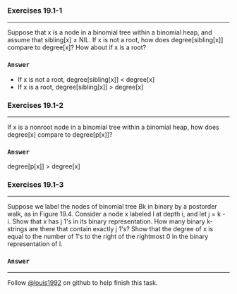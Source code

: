 ### Exercises 19.1-1
***
Suppose that x is a node in a binomial tree within a binomial heap, and assume that sibling[x] ≠ NIL. If x is not a root, how does degree[sibling[x]] compare to degree[x]? How about if x is a root?

### `Answer`
* If x is not a root, degree[sibling[x]] < degree[x]
* If x is a root, degree[sibling[x]] > degree[x]

### Exercises 19.1-2
***
If x is a nonroot node in a binomial tree within a binomial heap, how does degree[x] compare
to degree[p[x]]?

### `Answer`
degree[p[x]] > degree[x]

### Exercises 19.1-3
***
Suppose we label the nodes of binomial tree Bk in binary by a postorder walk, as in Figure 19.4. Consider a node x labeled l at depth i, and let j = k - i. Show that x has j 1's in its binary representation. How many binary k-strings are there that contain exactly j 1's? Show that the degree of x is equal to the number of 1's to the right of the rightmost 0 in the binary representation of l.

### `Answer`


***
Follow [@louis1992](https://github.com/gzc) on github to help finish this task.

